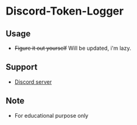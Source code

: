 # Discord-Token-Logger


## Usage
* ~~Figure it out yourself~~ Will be updated, i'm lazy.

## Support
* [Discord server](https://discord.gg/playzxd)

## Note
* For educational purpose only
